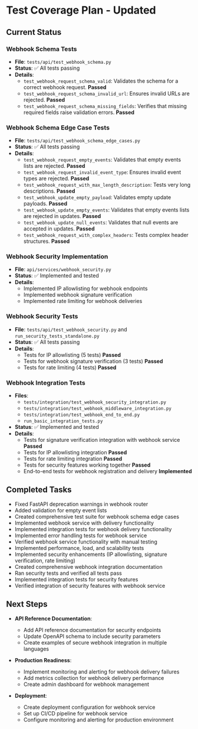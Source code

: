 # Test Coverage Plan - Updated

## Current Status

### Webhook Schema Tests
- **File**: `tests/api/test_webhook_schema.py`
- **Status**: ✅ All tests passing
- **Details**:
  - `test_webhook_request_schema_valid`: Validates the schema for a correct webhook request. **Passed**
  - `test_webhook_request_schema_invalid_url`: Ensures invalid URLs are rejected. **Passed**
  - `test_webhook_request_schema_missing_fields`: Verifies that missing required fields raise validation errors. **Passed**

### Webhook Schema Edge Case Tests
- **File**: `tests/api/test_webhook_schema_edge_cases.py`
- **Status**: ✅ All tests passing
- **Details**:
  - `test_webhook_request_empty_events`: Validates that empty events lists are rejected. **Passed**
  - `test_webhook_request_invalid_event_type`: Ensures invalid event types are rejected. **Passed**
  - `test_webhook_request_with_max_length_description`: Tests very long descriptions. **Passed**
  - `test_webhook_update_empty_payload`: Validates empty update payloads. **Passed**
  - `test_webhook_update_empty_events`: Validates that empty events lists are rejected in updates. **Passed**
  - `test_webhook_update_null_events`: Validates that null events are accepted in updates. **Passed**
  - `test_webhook_request_with_complex_headers`: Tests complex header structures. **Passed**

### Webhook Security Implementation
- **File**: `api/services/webhook_security.py`
- **Status**: ✅ Implemented and tested
- **Details**:
  - Implemented IP allowlisting for webhook endpoints
  - Implemented webhook signature verification
  - Implemented rate limiting for webhook deliveries

### Webhook Security Tests
- **File**: `tests/api/test_webhook_security.py` and `run_security_tests_standalone.py`
- **Status**: ✅ All tests passing
- **Details**:
  - Tests for IP allowlisting (5 tests) **Passed**
  - Tests for webhook signature verification (3 tests) **Passed**
  - Tests for rate limiting (4 tests) **Passed**

### Webhook Integration Tests
- **Files**:
  - `tests/integration/test_webhook_security_integration.py`
  - `tests/integration/test_webhook_middleware_integration.py`
  - `tests/integration/test_webhook_end_to_end.py`
  - `run_basic_integration_tests.py`
- **Status**: ✅ Implemented and tested
- **Details**:
  - Tests for signature verification integration with webhook service **Passed**
  - Tests for IP allowlisting integration **Passed**
  - Tests for rate limiting integration **Passed**
  - Tests for security features working together **Passed**
  - End-to-end tests for webhook registration and delivery **Implemented**

## Completed Tasks
- Fixed FastAPI deprecation warnings in webhook router
- Added validation for empty event lists
- Created comprehensive test suite for webhook schema edge cases
- Implemented webhook service with delivery functionality
- Implemented integration tests for webhook delivery functionality
- Implemented error handling tests for webhook service
- Verified webhook service functionality with manual testing
- Implemented performance, load, and scalability tests
- Implemented security enhancements (IP allowlisting, signature verification, rate limiting)
- Created comprehensive webhook integration documentation
- Ran security tests and verified all tests pass
- Implemented integration tests for security features
- Verified integration of security features with webhook service

## Next Steps
- **API Reference Documentation**:
  - Add API reference documentation for security endpoints
  - Update OpenAPI schema to include security parameters
  - Create examples of secure webhook integration in multiple languages

- **Production Readiness**:
  - Implement monitoring and alerting for webhook delivery failures
  - Add metrics collection for webhook delivery performance
  - Create admin dashboard for webhook management

- **Deployment**:
  - Create deployment configuration for webhook service
  - Set up CI/CD pipeline for webhook service
  - Configure monitoring and alerting for production environment
